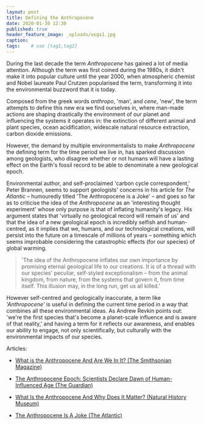 ```yaml
---
layout: post
title: Defining the Anthropocene
date: 2020-01-30 12:30
published: true
header_feature_image: _uploads/usgs1.jpg
caption:
tags:    # use [tag1,tag2]
---
```


During the last decade the term _Anthropocene_ has gained a lot of media attention. Although the term was first coined during the 1980s, it didn't make it into popular culture until the year 2000, when atmospheric chemist and Nobel laureate Paul Crutzen popularised the term, transforming it into the environmental buzzword that it is today.

Composed from the greek words _anthropo_, 'man', and _cene_, 'new', the term attempts to define this new era we find ourselves in, where man-made actions are shaping drastically the environment of our planet and influencing the systems it operates in: the extinction of different animal and plant species, ocean acidification, widescale natural resource extraction, carbon dioxide emissions.

However, the demand by multiple environmentalists to make _Anthropocene_ the defining term for the time period we live in, has sparked discussion among geologists, who disagree whether or not humans will have a lasting effect on the Earth's fossil record to be able to denominate a new geological epoch.

Environmental author, and self-proclaimed 'carbon cycle correspondent,' Peter Brannen, seems to support geologists' concerns in his article for _The Atlantic_ – humouredly titled 'The Anthropocene is a Joke' – and goes so far as to criticise the idea of the _Anthropocene_ as an 'interesting thought experiment' whose only purpose is that of inflating humanity's legacy. His argument states that 'virtually no geological record will remain of us' and that the idea of a new geological epoch is incredibly selfish and human-centred, as it implies that we, humans, and our technological creations, will persist into the future on a timescale of millions of years – something which seems improbable considering the catastrophic effects (for our species) of global warming.

> 'The idea of the Anthropocene inflates our own importance by promising eternal geological life to our creations. It is of a thread with our species' peculiar, self-styled exceptionalism – from the animal kingdom, from nature, from the systems that govern it, from time itself. This illusion may, in the long run, get us all killed.'

However self-centred and geologically inaccurate, a term like _'Anthropocene'_ is useful in defining the current time period in a way that combines all these environmental ideas. As Andrew Revkin points out: 'we're the first species that's become a planet-scale influence and is aware of that reality,' and having a term for it reflects our awareness, and enables our ability to engage, not only scientifically, but culturally with the environmental impacts of our species.

Articles:
- [What is the Anthropocene And Are We In It? (The Smithsonian Magazine)][4598f4ed]
- [The Anthropocene Epoch: Scientists Declare Dawn of Human-Influenced Age (The Guardian)][19078c2a]
- [What Is the Anthropocene And Why Does It Matter? (Natural History Museum)][1f01d961]
- [The Anthropocene Is A Joke (The Atlantic)][34c202c2]

  [4598f4ed]: https://www.smithsonianmag.com/science-nature/what-is-the-anthropocene-and-are-we-in-it-164801414/ "What is the Anthropocene And Are We In It? (The Smithsonian Magazine)"
  [19078c2a]: https://www.theguardian.com/environment/2016/aug/29/declare-anthropocene-epoch-experts-urge-geological-congress-human-impact-earth "The Anthropocene Epoch: Scientists Declare Dawn of Human-Influenced Age (The Guardian)"
  [1f01d961]: https://www.nhm.ac.uk/discover/what-is-the-anthropocene.html "What Is the Anthropocene And Why Does It Matter? (Natural History Museum)"
  [34c202c2]: https://www.theatlantic.com/science/archive/2019/08/arrogance-anthropocene/595795/ "The Anthropocene Is A Joke (The Atlantic)"
